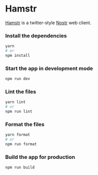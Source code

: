# Hamstr

[Hamstr](https://hamstr.to) is a twitter-style [Nostr](https://github.com/fiatjaf/nostr) web client.

### Install the dependencies
```bash
yarn
# or
npm install
```

### Start the app in development mode
```bash
npm run dev
```


### Lint the files
```bash
yarn lint
# or
npm run lint
```


### Format the files
```bash
yarn format
# or
npm run format
```


### Build the app for production
```bash
npm run build
```


